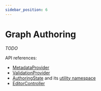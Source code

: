 ```yaml
---
sidebar_position: 6
---
```


# Graph Authoring

*TODO*

API references:
  - [MetadataProvider](/docs/api/workspace/interfaces/MetadataProvider)
  - [ValidationProvider](/docs/api/workspace/interfaces/ValidationProvider)
  - [AuthoringState](/docs/api/workspace/interfaces/AuthoringState) and its [utility namespace](/docs/api/workspace/namespaces/AuthoringState)
  - [EditorController](/docs/api/workspace/classes/EditorController)
